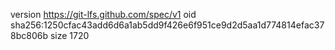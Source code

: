 version https://git-lfs.github.com/spec/v1
oid sha256:1250cfac43add6d6a1ab5dd9f426e6f951ce9d2d5aa1d774814efac378bc806b
size 1720
